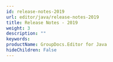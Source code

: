 ```yaml
---
id: release-notes-2019
url: editor/java/release-notes-2019
title: Release Notes - 2019
weight: 3
description: ""
keywords: 
productName: GroupDocs.Editor for Java
hideChildren: False
---
```


